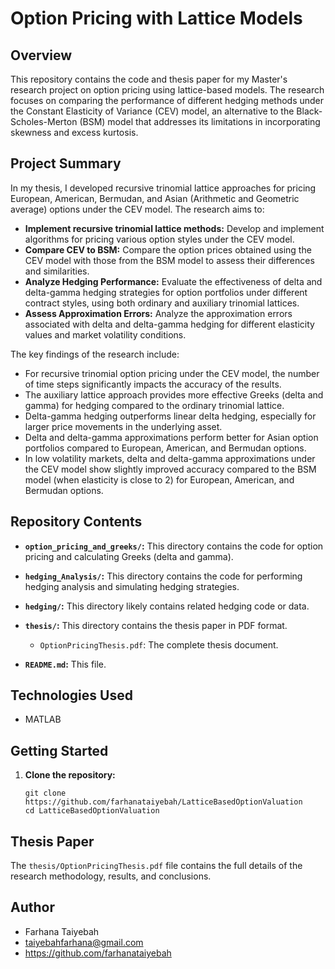 # Option Pricing with Lattice Models

## Overview

This repository contains the code and thesis paper for my Master's research project on option pricing using lattice-based models. The research focuses on comparing the performance of different hedging methods under the Constant Elasticity of Variance (CEV) model, an alternative to the Black-Scholes-Merton (BSM) model that addresses its limitations in incorporating skewness and excess kurtosis.

## Project Summary

In my thesis, I developed recursive trinomial lattice approaches for pricing European, American, Bermudan, and Asian (Arithmetic and Geometric average) options under the CEV model. The research aims to:

*   **Implement recursive trinomial lattice methods:** Develop and implement algorithms for pricing various option styles under the CEV model.
*   **Compare CEV to BSM:** Compare the option prices obtained using the CEV model with those from the BSM model to assess their differences and similarities.
*   **Analyze Hedging Performance:** Evaluate the effectiveness of delta and delta-gamma hedging strategies for option portfolios under different contract styles, using both ordinary and auxiliary trinomial lattices.
*   **Assess Approximation Errors:** Analyze the approximation errors associated with delta and delta-gamma hedging for different elasticity values and market volatility conditions.

The key findings of the research include:

*   For recursive trinomial option pricing under the CEV model, the number of time steps significantly impacts the accuracy of the results.
*   The auxiliary lattice approach provides more effective Greeks (delta and gamma) for hedging compared to the ordinary trinomial lattice.
*   Delta-gamma hedging outperforms linear delta hedging, especially for larger price movements in the underlying asset.
*   Delta and delta-gamma approximations perform better for Asian option portfolios compared to European, American, and Bermudan options.
*   In low volatility markets, delta and delta-gamma approximations under the CEV model show slightly improved accuracy compared to the BSM model (when elasticity is close to 2) for European, American, and Bermudan options.

## Repository Contents

*   **`option_pricing_and_greeks/`:** This directory contains the code for option pricing and calculating Greeks (delta and gamma).
*   **`hedging_Analysis/`:** This directory contains the code for performing hedging analysis and simulating hedging strategies.
*   **`hedging/`:** This directory likely contains related hedging code or data. 
   

*   **`thesis/`:** This directory contains the thesis paper in PDF format.
    *   `OptionPricingThesis.pdf`: The complete thesis document.
*   **`README.md`:** This file.

## Technologies Used
*   MATLAB
## Getting Started

1.  **Clone the repository:**

    ```
    git clone https://github.com/farhanataiyebah/LatticeBasedOptionValuation
    cd LatticeBasedOptionValuation
    ```


## Thesis Paper

The `thesis/OptionPricingThesis.pdf` file contains the full details of the research methodology, results, and conclusions.

## Author

*   Farhana Taiyebah
*   taiyebahfarhana@gmail.com
*   https://github.com/farhanataiyebah

